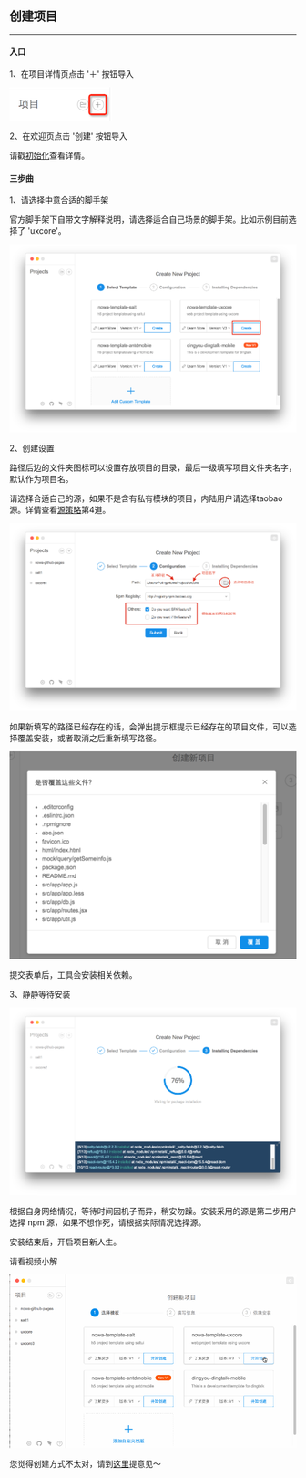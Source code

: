 ## 创建项目

---

#### 入口

1、在项目详情页点击 '＋' 按钮导入

<img src="sc_import_0.png" width="180">

2、在欢迎页点击 '创建' 按钮导入

请戳[初始化](https://nowa-webpack.github.io/nowa/chu_shi_hua.html)查看详情。


#### 三步曲

1、请选择中意合适的脚手架

官方脚手架下自带文字解释说明，请选择适合自己场景的脚手架。比如示例目前选择了 'uxcore'。

<img src="sc_import_1.png" >

2、创建设置

路径后边的文件夹图标可以设置存放项目的目录，最后一级填写项目文件夹名字，默认作为项目名。

请选择合适自己的源，如果不是含有私有模块的项目，内陆用户请选择taobao源。详情查看[源策略](https://nowa-webpack.github.io/nowa/gong_ju_she_zhi.html)第4道。

<img src="sc_import_2.png" >

如果新填写的路径已经存在的话，会弹出提示框提示已经存在的项目文件，可以选择覆盖安装，或者取消之后重新填写路径。

<img src="sc_import_4.png" width="600">

提交表单后，工具会安装相关依赖。

3、静静等待安装

<img src="sc_import_3.png">


根据自身网络情况，等待时间因机子而异，稍安勿躁。安装采用的源是第二步用户选择 npm 源，如果不想作死，请根据实际情况选择源。

安装结束后，开启项目新人生。

请看视频小解

<!--视频 -->
<img src="sc_import_5.gif">


您觉得创建方式不太对，请到[这里](https://github.com/nowa-webpack/nowa-gui/issues/new)提意见～



